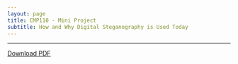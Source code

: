 ```yaml
---
layout: page
title: CMP110 - Mini Project
subtitle: How and Why Digital Steganography is Used Today
---
```


---

<a href="/assets/pdfs/Steganography_report.pdf" download>Download PDF </a>
<object data="/assets/pdfs/Steganography_report.pdf" type="application/pdf" typemustmatch style="height: 750px; width: 100%;">
</object>